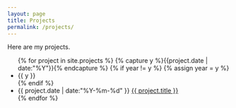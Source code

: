 ```yaml
---
layout: page
title: Projects
permalink: /projects/
---
```


Here are my projects.

<ul class="listing">
{% for project in site.projects %}
  {% capture y %}{{project.date | date:"%Y"}}{% endcapture %}
  {% if year != y %}
    {% assign year = y %}
    <li class="listing-separator">{{ y }}</li>
  {% endif %}
  <li class="listing-item">
    <time datetime="{{ project.date | date:"%Y-%m-%d" }}">{{ project.date | date:"%Y-%m-%d" }}</time>
    <a href="{{ project.url }}" title="{{ project.title }}">{{ project.title }}</a>
  </li>
{% endfor %}
</ul>
